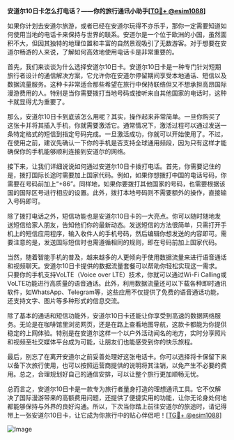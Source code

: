 **安道尔10日卡怎么打电话？——你的旅行通讯小助手[[TG💪+ @esim1088](https://t.me/s/esim1088)]**

如果你计划去安道尔旅游，或者已经在安道尔玩得不亦乐乎，那你一定需要知道如何使用当地的电话卡来保持与世界的联系。安道尔是一个位于欧洲的小国，虽然面积不大，但因其独特的地理位置和丰富的自然景观吸引了无数游客。对于想要在安道尔畅游的人来说，了解如何高效地使用电话卡是非常重要的。

首先，我们来谈谈为什么选择安道尔10日卡。安道尔10日卡是一种专门针对短期旅行者设计的通信解决方案，它允许你在安道尔停留期间享受本地通话、短信以及数据流量服务。这种卡非常适合那些希望在旅行中保持联络但又不想承担高昂国际漫游费用的人。特别是当你需要拨打当地号码或接听来自其他国家的电话时，这种卡就显得尤为重要了。

那么，安道尔10日卡到底该怎么用呢？其实，操作起来非常简单。一旦你购买了这张卡并将其插入手机，你就需要激活它。通常情况下，激活过程可以通过发送一条特定格式的短信到指定号码完成。一旦激活成功，你就可以开始使用了。不过，在使用之前，建议先确认一下你的手机是否支持全球通用频段，因为只有这样才能确保你的手机能够顺利连接到安道尔的网络。

接下来，让我们详细说说如何通过安道尔10日卡拨打电话。首先，你需要记住的是，拨打国际长途时需要加上国家代码。例如，如果你想拨打中国的电话号码，你需要在号码前加上“+86”。同样地，如果你要拨打其他国家的号码，也需要根据该国的国际区号进行相应的设置。此外，拨打本地号码则不需要额外的操作，直接输入号码即可。

除了拨打电话之外，短信功能也是安道尔10日卡的一大亮点。你可以随时随地发送短信给家人朋友，告知他们你的最新动态。发送短信的方法很简单，只需打开手机上的短信应用程序，输入收件人的手机号码，然后编辑你想发送的内容即可。需要注意的是，发送国际短信时也需遵循相同的规则，即在号码前加上国家代码。

当然，随着智能手机的普及，越来越多的人更倾向于使用数据流量来进行语音通话和视频聊天。安道尔10日卡提供的数据流量套餐可以帮助你轻松实现这一需求。只要你的手机支持VoLTE（Voice over LTE）技术，你就可以通过Wi-Fi Calling或VoLTE功能进行高质量的语音通话。此外，利用数据流量还可以下载各种即时通讯软件，如WhatsApp、Telegram等，这些应用不仅提供了免费的语音通话功能，还支持文字、图片等多种形式的信息交流。

除了基本的通话和短信功能外，安道尔10日卡还能让你享受到高速的数据网络服务。无论是在咖啡馆里浏览网页，还是在路上查看地图导航，这款卡都能为你提供稳定的上网体验。特别是在安道尔这样一个以户外活动闻名的地方，实时分享照片和视频至社交媒体平台成为可能，让朋友们也能感受到你的快乐旅程。

最后，别忘了在离开安道尔之前妥善处理好这张电话卡。你可以选择将卡保留下来以备下次旅行使用，也可以按照运营商提供的说明将其注销，以免产生不必要的费用。总之，合理规划好自己的通信安排，可以让整个旅行更加顺畅无忧。

总而言之，安道尔10日卡是一款专为旅行者量身打造的理想通讯工具。它不仅解决了国际漫游带来的高额费用问题，还提供了便捷实用的功能，让你无论身处何地都能够保持与外界的良好沟通。所以，下次当你踏上前往安道尔的旅途时，请记得带上一张安道尔10日卡，让它成为你旅行中的贴心伴侣吧！[[TG💪+ @esim1088](https://t.me/s/esim1088)]

![Image](https://i.postimg.cc/4NQfJmqS/Snipaste-2025-05-13-00-14-12.png)